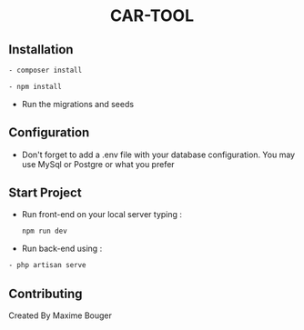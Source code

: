 <h1 align="center">CAR-TOOL</h1>

<p align="center">


</p>

## Installation
```bash
- composer install
```
```bash
- npm install
```
- Run the migrations and seeds


## Configuration 

- Don't forget to add a .env file with your database configuration. You may use MySql or Postgre or what you prefer


## Start Project
- Run front-end on your local server typing : 
  ```bash 
  npm run dev
  ```
- Run back-end using : 
```bash
- php artisan serve
```


## Contributing

Created By Maxime Bouger


